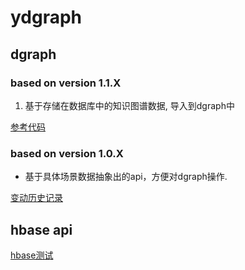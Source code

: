 # ydgraph

## dgraph ##

### based on version 1.1.X

1. 基于存储在数据库中的知识图谱数据, 导入到dgraph中

[参考代码](https://github.com/shanghai-Jerry/ydgraph/blob/master/src/main/java/com/higgs/dgraph/kb_system/REDAME.MD)

### based on version 1.0.X

* 基于具体场景数据抽象出的api，方便对dgraph操作.

[变动历史记录](https://github.com/shanghai-Jerry/ydgraph/blob/master/src/main/java/com/higgs/dgraph/CHANGELOG.md)

## hbase api

[hbase测试](https://github.com/shanghai-Jerry/ydgraph/tree/master/src/main/java/com/higgs/hbase/REDAME.MD)

